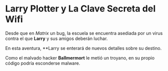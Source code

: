 # Larry Plotter y La Clave Secreta del Wifi

Desde que en *Matrix* un bug, la escuela se encuentra asediada por un virus
contra el que **Larry** y sus amigos deberán luchar.

En esta aventura, **Larry se enterará de nuevos detalles sobre su destino.

Como el malvado hacker **Ballmermort** le metió un troyano,
en su propio código podría esconderse malware.
